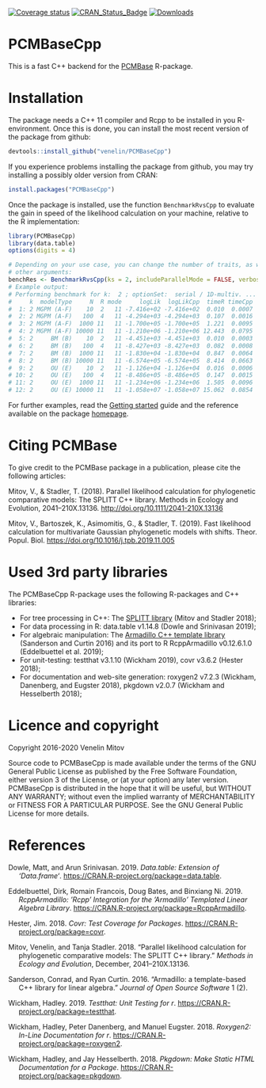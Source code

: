 
<!-- README.md is generated from README.Rmd. Please edit that file -->

[![Coverage
status](https://codecov.io/gh/venelin/PCMBaseCpp/branch/master/graph/badge.svg)](https://app.codecov.io/github/venelin/PCMBaseCpp?branch=master)
[![CRAN_Status_Badge](http://www.r-pkg.org/badges/version/PCMBaseCpp?color=blue)](https://cran.r-project.org/package=PCMBaseCpp)
[![Downloads](http://cranlogs.r-pkg.org/badges/PCMBaseCpp?color=blue)](https://cran.r-project.org/package=PCMBaseCpp)

# PCMBaseCpp

This is a fast C++ backend for the
[PCMBase](https://venelin.github.io/PCMBase/) R-package.

# Installation

The package needs a C++ 11 compiler and Rcpp to be installed in you
R-environment. Once this is done, you can install the most recent
version of the package from github:

``` r
devtools::install_github("venelin/PCMBaseCpp")
```

If you experience problems installing the package from github, you may
try installing a possibly older version from CRAN:

``` r
install.packages("PCMBaseCpp")
```

Once the package is installed, use the function `BenchmarkRvsCpp` to
evaluate the gain in speed of the likelihood calculation on your
machine, relative to the R implementation:

``` r
library(PCMBaseCpp)
library(data.table)
options(digits = 4)

# Depending on your use case, you can change the number of traits, as well as the 
# other arguments:
benchRes <- BenchmarkRvsCpp(ks = 2, includeParallelMode = FALSE, verbose = TRUE)
# Example output:
# Performing benchmark for k:  2 ; optionSet:  serial / 1D-multiv. ...
#     k  modelType     N  R mode     logLik  logLikCpp  timeR timeCpp
#  1: 2 MGPM (A-F)    10  2   11 -7.416e+02 -7.416e+02  0.010  0.0007
#  2: 2 MGPM (A-F)   100  4   11 -4.294e+03 -4.294e+03  0.107  0.0016
#  3: 2 MGPM (A-F)  1000 11   11 -1.700e+05 -1.700e+05  1.221  0.0095
#  4: 2 MGPM (A-F) 10000 11   11 -1.210e+06 -1.210e+06 12.443  0.0795
#  5: 2     BM (B)    10  2   11 -4.451e+03 -4.451e+03  0.010  0.0003
#  6: 2     BM (B)   100  4   11 -8.427e+03 -8.427e+03  0.082  0.0008
#  7: 2     BM (B)  1000 11   11 -1.830e+04 -1.830e+04  0.847  0.0064
#  8: 2     BM (B) 10000 11   11 -6.574e+05 -6.574e+05  8.414  0.0663
#  9: 2     OU (E)    10  2   11 -1.126e+04 -1.126e+04  0.016  0.0006
# 10: 2     OU (E)   100  4   11 -8.486e+05 -8.486e+05  0.147  0.0015
# 11: 2     OU (E)  1000 11   11 -1.234e+06 -1.234e+06  1.505  0.0096
# 12: 2     OU (E) 10000 11   11 -1.058e+07 -1.058e+07 15.062  0.0854
```

For further examples, read the [Getting
started](https://venelin.github.io/PCMBaseCpp/articles/PCMBaseCpp.html)
guide and the reference available on the package
[homepage](https://venelin.github.io/PCMBaseCpp/).

# Citing PCMBase

To give credit to the PCMBase package in a publication, please cite the
following articles:

Mitov, V., & Stadler, T. (2018). Parallel likelihood calculation for
phylogenetic comparative models: The SPLITT C++ library. Methods in
Ecology and Evolution, 2041–210X.13136.
<http://doi.org/10.1111/2041-210X.13136>

Mitov, V., Bartoszek, K., Asimomitis, G., & Stadler, T. (2019). Fast
likelihood calculation for multivariate Gaussian phylogenetic models
with shifts. Theor. Popul. Biol.
<https://doi.org/10.1016/j.tpb.2019.11.005>

# Used 3rd party libraries

The PCMBaseCpp R-package uses the following R-packages and C++
libraries:

- For tree processing in C++: The [SPLITT
  library](https://venelin.github.io/SPLITT/) (Mitov and Stadler 2018);
- For data processing in R: data.table v1.14.8 (Dowle and Srinivasan
  2019);
- For algebraic manipulation: The [Armadillo C++ template
  library](https://arma.sourceforge.net/) (Sanderson and Curtin 2016)
  and its port to R RcppArmadillo v0.12.6.1.0 (Eddelbuettel et al.
  2019);
- For unit-testing: testthat v3.1.10 (Wickham 2019), covr v3.6.2 (Hester
  2018);
- For documentation and web-site generation: roxygen2 v7.2.3 (Wickham,
  Danenberg, and Eugster 2018), pkgdown v2.0.7 (Wickham and Hesselberth
  2018);

# Licence and copyright

Copyright 2016-2020 Venelin Mitov

Source code to PCMBaseCpp is made available under the terms of the GNU
General Public License as published by the Free Software Foundation,
either version 3 of the License, or (at your option) any later version.
PCMBaseCpp is distributed in the hope that it will be useful, but
WITHOUT ANY WARRANTY; without even the implied warranty of
MERCHANTABILITY or FITNESS FOR A PARTICULAR PURPOSE. See the GNU General
Public License for more details.

# References

<div id="refs" class="references csl-bib-body hanging-indent">

<div id="ref-R-data.table" class="csl-entry">

Dowle, Matt, and Arun Srinivasan. 2019. *Data.table: Extension of
‘Data.frame‘*. <https://CRAN.R-project.org/package=data.table>.

</div>

<div id="ref-R-RcppArmadillo" class="csl-entry">

Eddelbuettel, Dirk, Romain Francois, Doug Bates, and Binxiang Ni. 2019.
*RcppArmadillo: ’Rcpp’ Integration for the ’Armadillo’ Templated Linear
Algebra Library*. <https://CRAN.R-project.org/package=RcppArmadillo>.

</div>

<div id="ref-R-covr" class="csl-entry">

Hester, Jim. 2018. *Covr: Test Coverage for Packages*.
<https://CRAN.R-project.org/package=covr>.

</div>

<div id="ref-Mitov:2018dqa" class="csl-entry">

Mitov, Venelin, and Tanja Stadler. 2018. “<span class="nocase">Parallel
likelihood calculation for phylogenetic comparative models: The SPLITT
C++ library</span>.” *Methods in Ecology and Evolution*, December,
2041–210X.13136.

</div>

<div id="ref-Sanderson:2016cs" class="csl-entry">

Sanderson, Conrad, and Ryan Curtin. 2016.
“<span class="nocase">Armadillo: a template-based C++ library for linear
algebra</span>.” *Journal of Open Source Software* 1 (2).

</div>

<div id="ref-R-testthat" class="csl-entry">

Wickham, Hadley. 2019. *Testthat: Unit Testing for r*.
<https://CRAN.R-project.org/package=testthat>.

</div>

<div id="ref-R-roxygen2" class="csl-entry">

Wickham, Hadley, Peter Danenberg, and Manuel Eugster. 2018. *Roxygen2:
In-Line Documentation for r*.
<https://CRAN.R-project.org/package=roxygen2>.

</div>

<div id="ref-R-pkgdown" class="csl-entry">

Wickham, Hadley, and Jay Hesselberth. 2018. *Pkgdown: Make Static HTML
Documentation for a Package*.
<https://CRAN.R-project.org/package=pkgdown>.

</div>

</div>

